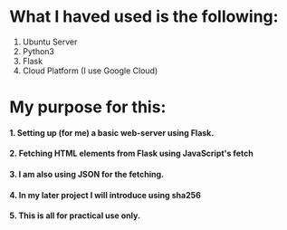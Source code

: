 # What I haved used is the following: 

1. Ubuntu Server
2. Python3
3. Flask
4. Cloud Platform (I use Google Cloud)

# My purpose for this:

#### 1. Setting up (for me) a basic web-server using Flask. 
#### 2. Fetching HTML elements from Flask using JavaScript's fetch
#### 3. I am also using JSON for the fetching.
#### 4. In my later project I will introduce using sha256
#### 5. This is all for practical use only.
